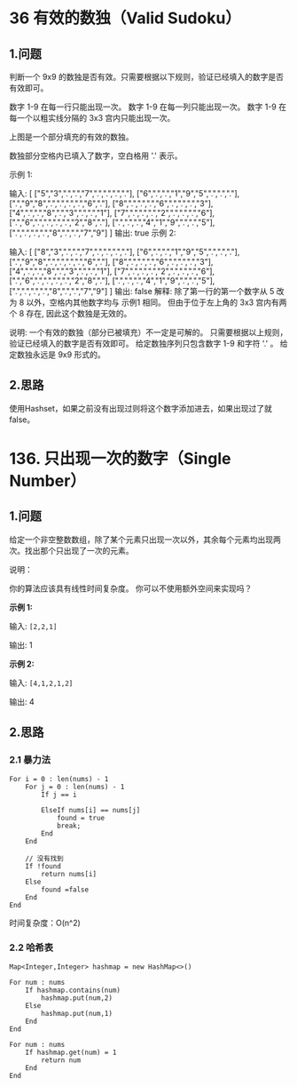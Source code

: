 # 36 有效的数独（Valid Sudoku） 
## 1.问题
判断一个 9x9 的数独是否有效。只需要根据以下规则，验证已经填入的数字是否有效即可。

数字 1-9 在每一行只能出现一次。
数字 1-9 在每一列只能出现一次。
数字 1-9 在每一个以粗实线分隔的 3x3 宫内只能出现一次。

上图是一个部分填充的有效的数独。

数独部分空格内已填入了数字，空白格用 '.' 表示。

示例 1:

输入:
[
  ["5","3",".",".","7",".",".",".","."],
  ["6",".",".","1","9","5",".",".","."],
  [".","9","8",".",".",".",".","6","."],
  ["8",".",".",".","6",".",".",".","3"],
  ["4",".",".","8",".","3",".",".","1"],
  ["7",".",".",".","2",".",".",".","6"],
  [".","6",".",".",".",".","2","8","."],
  [".",".",".","4","1","9",".",".","5"],
  [".",".",".",".","8",".",".","7","9"]
]
输出: true
示例 2:

输入:
[
  ["8","3",".",".","7",".",".",".","."],
  ["6",".",".","1","9","5",".",".","."],
  [".","9","8",".",".",".",".","6","."],
  ["8",".",".",".","6",".",".",".","3"],
  ["4",".",".","8",".","3",".",".","1"],
  ["7",".",".",".","2",".",".",".","6"],
  [".","6",".",".",".",".","2","8","."],
  [".",".",".","4","1","9",".",".","5"],
  [".",".",".",".","8",".",".","7","9"]
]
输出: false
解释: 除了第一行的第一个数字从 5 改为 8 以外，空格内其他数字均与 示例1 相同。
     但由于位于左上角的 3x3 宫内有两个 8 存在, 因此这个数独是无效的。

说明:
一个有效的数独（部分已被填充）不一定是可解的。
只需要根据以上规则，验证已经填入的数字是否有效即可。
给定数独序列只包含数字 1-9 和字符 '.' 。
给定数独永远是 9x9 形式的。

## 2.思路
使用Hashset，如果之前没有出现过则将这个数字添加进去，如果出现过了就false。

# 136. 只出现一次的数字（Single Number）
## 1.问题
给定一个非空整数数组，除了某个元素只出现一次以外，其余每个元素均出现两次。找出那个只出现了一次的元素。

说明：

你的算法应该具有线性时间复杂度。 你可以不使用额外空间来实现吗？

**示例 1:**

输入: `[2,2,1]`

输出: 1

**示例 2:**

输入: `[4,1,2,1,2]`

输出: 4

## 2.思路

### 2.1 暴力法
```
For i = 0 : len(nums) - 1 
    For j = 0 : len(nums) - 1
        If j == i
            
        ElseIf nums[i] == nums[j]
            found = true
            break;
        End
    End
    
    // 没有找到
    If !found
        return nums[i]
    Else
        found =false
    End
End
```

时间复杂度：O(n^2)

### 2.2 哈希表
```
Map<Integer,Integer> hashmap = new HashMap<>()

For num : nums
    If hashmap.contains(num)
        hashmap.put(num,2)
    Else
        hashmap.put(num,1)
    End
End

For num : nums
    If hashmap.get(num) = 1
        return num
    End
End
```